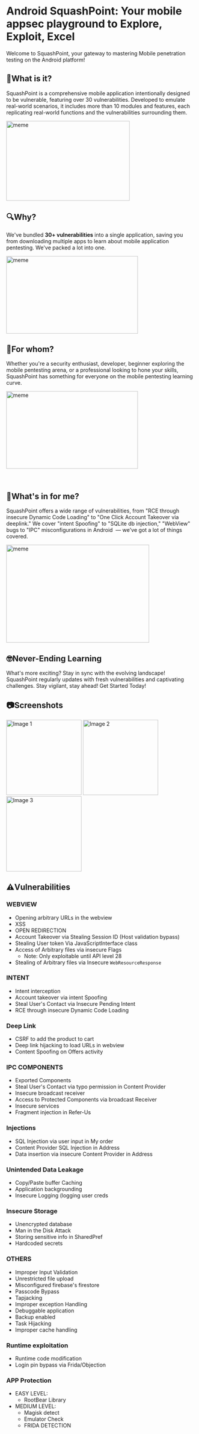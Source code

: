 # Android SquashPoint: Your mobile appsec playground to Explore, Exploit, Excel
Welcome to SquashPoint, your gateway to mastering Mobile penetration testing on the Android platform!

## 📱What is it?
SquashPoint is a comprehensive mobile application intentionally designed to be vulnerable, featuring over 30 vulnerabilities. Developed to emulate real-world scenarios, it includes more than 10 modules and features, each replicating real-world functions and the vulnerabilities surrounding them.

<img width="328" height="212" alt="meme" src="https://github.com/payatu/BugBazaar/assets/120417058/7b3a44c1-09b5-4d89-93f6-da542dd6aed6">

## 🔍Why?

We've bundled **30+ vulnerabilities** into a single application, saving you from downloading multiple apps to learn about mobile application pentesting. We've packed a lot into one.

<img width="350" height="206" alt="meme" src="https://github.com/payatu/BugBazaar/assets/120417058/df9a64cc-33fb-4a75-9fbe-96eb202d3e65">


## 🎯For whom?
Whether you're a security enthusiast, developer, beginner exploring the mobile pentesting arena, or a professional looking to hone your skills, SquashPoint has something for everyone on the mobile pentesting learning curve.

<img width="350" height="206" alt="meme" src="https://github.com/payatu/BugBazaar/assets/120417058/0bbca800-f84f-46ff-af7a-8b5de6487136">


 
## 🤔What's in for me?
SquashPoint offers a wide range of vulnerabilities, from "RCE through insecure Dynamic Code Loading" to "One Click Account Takeover via deeplink." We cover "intent Spoofing" to "SQLite db injection," "WebView" bugs to "IPC" misconfigurations in Android  — we've got a lot of things covered.

<img width="380" height="260" alt="meme" src="https://github.com/payatu/BugBazaar/assets/120417058/67054daa-2cc1-4878-9dc4-ac1a55755419">


## 🤓Never-Ending Learning
What's more exciting? Stay in sync with the evolving landscape! SquashPoint regularly updates with fresh vulnerabilities and captivating challenges. Stay vigilant, stay ahead! Get Started Today!

## 📷Screenshots
<p>
  <img src="https://github.com/user-attachments/assets/c25f7dff-ec59-4def-bab6-52a3bfba3060" alt="Image 1" width="200">
  <img src="https://github.com/user-attachments/assets/1e73b976-10be-44ec-9e79-33c9a1643987" alt="Image 2" width="200">
  <img src="https://github.com/user-attachments/assets/50697dc4-5688-4f93-b18a-88186d9c325" alt="Image 3" width="200">
</p>


## ⚠️Vulnerabilities

### WEBVIEW
- Opening arbitrary URLs in the webview
- XSS
- OPEN REDIRECTION
- Account Takeover via Stealing Session ID (Host validation bypass)
- Stealing User token Via JavaScriptInterface class
- Access of Arbitrary files via insecure Flags
    - Note: Only exploitable until API level 28
- Stealing of Arbitrary files via Insecure `WebResourceResponse`
    
### INTENT
- Intent interception
- Account takeover via intent Spoofing
- Steal User's Contact via Insecure Pending Intent
- RCE through insecure Dynamic Code Loading

###  Deep Link  
   - CSRF to add the product to cart
   - Deep link hijacking to load URLs in webview
   - Content Spoofing on Offers activity
    
### IPC COMPONENTS
-  Exported Components
-  Steal User's Contact via typo permission in Content Provider
-  Insecure broadcast receiver
-  Access to Protected Components via broadcast Receiver
-  Insecure services
-  Fragment injection in Refer-Us

### Injections
 - SQL Injection via user input in My order
 - Content Provider SQL Injection in Address
 - Data insertion via insecure Content Provider in Address

### Unintended Data Leakage
- Copy/Paste buffer Caching
- Application backgrounding
- Insecure Logging (logging user creds

### Insecure Storage
- Unencrypted database
- Man in the Disk Attack
- Storing sensitive info in SharedPref
- Hardcoded secrets

### OTHERS
- Improper Input Validation
- Unrestricted file upload
- Misconfigured firebase's firestore
- Passcode Bypass
- Tapjacking
- Improper exception Handling
- Debuggable application
- Backup enabled
- Task Hijacking
- Improper cache handling

### Runtime exploitation
- Runtime code modification
- Login pin bypass via Frida/Objection

### APP Protection
-  EASY LEVEL:
    -  RootBear Library
-  MEDIUM LEVEL:
     -  Magisk detect
     -  Emulator Check
     -  FRIDA DETECTION    
